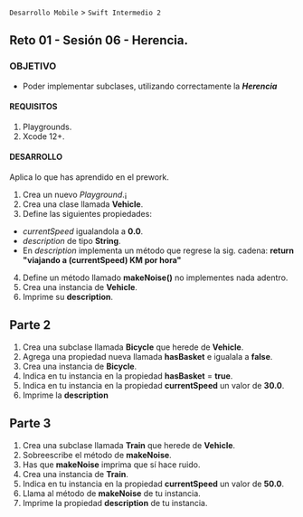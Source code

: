 `Desarrollo Mobile` > `Swift Intermedio 2`

## Reto 01 - Sesión 06 - Herencia.

### OBJETIVO

- Poder implementar subclases, utilizando correctamente la _**Herencia**_


#### REQUISITOS

1. Playgrounds.
2. Xcode 12+.

#### DESARROLLO

Aplica lo que has aprendido en el prework.

1. Crea un nuevo _Playground_.¡
2. Crea una clase llamada **Vehicle**.
3. Define las siguientes propiedades:
* _currentSpeed_ igualandola a **0.0**.
* _description_ de tipo **String**.
* En _description_ implementa un método que regrese la sig. cadena: **return "viajando a \(currentSpeed) KM por hora"**

4. Define un método llamado **makeNoise()** no implementes nada adentro.
5. Crea una instancia de **Vehicle**.
6. Imprime su **description**.

## Parte 2

1. Crea una subclase llamada **Bicycle** que herede de **Vehicle**.
2. Agrega una propiedad nueva llamada **hasBasket** e igualala a **false**.
3. Crea una instancia de **Bicycle**.
4. Indica en tu instancia en la propiedad **hasBasket** = **true**.
5. Indica en tu instancia en la propiedad **currentSpeed** un valor de **30.0**.
6. Imprime la **description**

## Parte 3

1. Crea una subclase llamada **Train** que herede de **Vehicle**.
2. Sobreescribe el método de **makeNoise**.
3. Has que **makeNoise** imprima que sí hace ruido.
4. Crea una instancia de **Train**.
5. Indica en tu instancia en la propiedad **currentSpeed** un valor de **50.0**.
6. Llama al método de **makeNoise** de tu instancia.
7. Imprime la propiedad **description** de tu instancia.